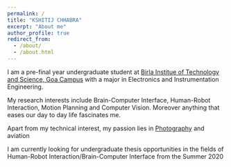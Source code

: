 ```yaml
---
permalink: /
title: "KSHITIJ CHHABRA"
excerpt: "About me"
author_profile: true
redirect_from: 
  - /about/
  - /about.html
---
```

I am a pre-final year undergraduate student at [Birla Institue of Technology and Science, Goa Campus](https://www.bits-pilani.ac.in/Goa/) with a major in Electronics and Instrumentation Engineering.

My research interests include Brain-Computer Interface, Human-Robot Interaction, Motion Planning and Computer Vision. Moreover anything that eases our day to day life fascinates me.

Apart from my technical interest, my passion lies in [Photography](https://www.instagram.com/k_._._c/) and aviation

I am currently looking for undergraduate thesis opportunities in the fields of Human-Robot Interaction/Brain-Computer Interface from the Summer 2020


